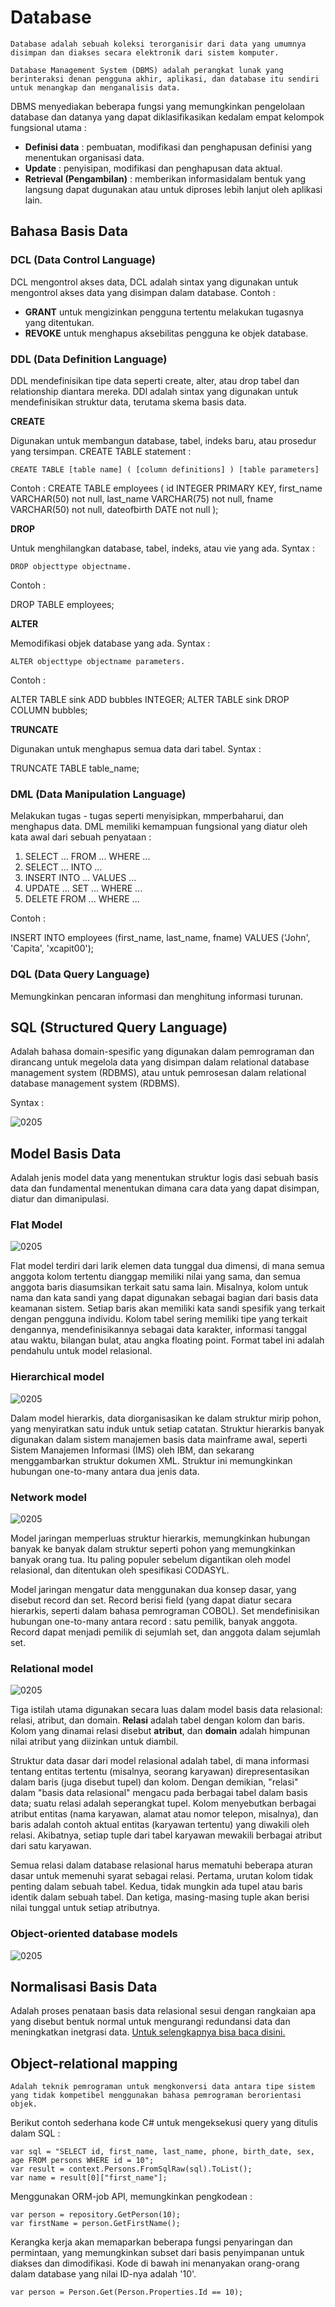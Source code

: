 # Database

    Database adalah sebuah koleksi terorganisir dari data yang umumnya disimpan dan diakses secara elektronik dari sistem komputer.

    Database Management System (DBMS) adalah perangkat lunak yang berinteraksi denan pengguna akhir, aplikasi, dan database itu sendiri untuk menangkap dan menganalisis data.

DBMS menyediakan beberapa fungsi yang memungkinkan pengelolaan database dan datanya yang dapat diklasifikasikan kedalam empat kelompok fungsional utama :
- __Definisi data__ : pembuatan, modifikasi dan penghapusan definisi yang menentukan organisasi data.
- __Update__ : penyisipan, modifikasi dan penghapusan data aktual.
- __Retrieval (Pengambilan)__ : memberikan informasidalam bentuk yang langsung dapat dugunakan atau untuk diproses lebih lanjut oleh aplikasi lain.

## Bahasa Basis Data

### DCL (Data Control Language)

DCL mengontrol akses data, DCL adalah sintax yang digunakan untuk mengontrol akses data yang disimpan dalam database. Contoh :
- __GRANT__ untuk mengizinkan pengguna tertentu melakukan tugasnya yang ditentukan.
- __REVOKE__ untuk menghapus aksebilitas pengguna ke objek database.

### DDL (Data Definition Language)

DDL mendefinisikan tipe data seperti create, alter, atau drop tabel dan relationship diantara mereka. DDl adalah sintax yang digunakan untuk mendefinisikan struktur data, terutama skema basis data.

__CREATE__

Digunakan untuk membangun database, tabel, indeks baru, atau prosedur yang tersimpan. CREATE TABLE statement :

    CREATE TABLE [table name] ( [column definitions] ) [table parameters]

Contoh :
CREATE TABLE employees (
    id            INTEGER       PRIMARY KEY,
    first_name    VARCHAR(50)   not null,
    last_name     VARCHAR(75)   not null,
    fname         VARCHAR(50)   not null,
    dateofbirth   DATE          not null
);

__DROP__

Untuk menghilangkan database, tabel, indeks, atau vie yang ada. Syntax :

    DROP objecttype objectname.

Contoh :

DROP TABLE employees;

__ALTER__

Memodifikasi objek database yang ada. Syntax :

    ALTER objecttype objectname parameters.

Contoh :

ALTER TABLE sink ADD bubbles INTEGER;
ALTER TABLE sink DROP COLUMN bubbles;

__TRUNCATE__

Digunakan untuk menghapus semua data dari tabel. Syntax :

TRUNCATE TABLE table_name;

### DML (Data Manipulation Language)

Melakukan tugas - tugas seperti menyisipkan, mmperbaharui, dan menghapus data. DML memiliki kemampuan fungsional yang diatur oleh kata awal dari sebuah penyataan :
1. SELECT ... FROM ... WHERE ...
2. SELECT ... INTO ...
3. INSERT INTO ... VALUES ...
4. UPDATE ... SET ... WHERE ...
5. DELETE FROM ... WHERE ...

Contoh :

INSERT INTO employees (first_name, last_name, fname) VALUES ('John', 'Capita', 'xcapit00');

### DQL (Data Query Language)

Memungkinkan pencaran informasi dan menghitung informasi turunan.

## SQL (Structured Query Language)

Adalah bahasa domain-spesific yang digunakan dalam pemrograman dan dirancang untuk megelola data yang disimpan dalam relational database management system (RDBMS), atau untuk pemrosesan dalam relational database management system (RDBMS).

Syntax :

![0205](https://github.com/MegaOktavian/rhymes/blob/master/gambar%20naive/02-05/readme/Screenshot%20from%202020-03-24%2022-28-21.png)

## Model Basis Data

Adalah jenis model data yang menentukan struktur logis dasi sebuah basis data dan fundamental menentukan dimana cara data yang dapat disimpan, diatur dan dimanipulasi. 

### Flat Model

![0205](https://github.com/MegaOktavian/rhymes/blob/master/gambar%20naive/02-05/readme/Screenshot%20from%202020-03-24%2022-36-37.png)

Flat model terdiri dari larik elemen data tunggal dua dimensi, di mana semua anggota kolom tertentu dianggap memiliki nilai yang sama, dan semua anggota baris diasumsikan terkait satu sama lain. Misalnya, kolom untuk nama dan kata sandi yang dapat digunakan sebagai bagian dari basis data keamanan sistem. Setiap baris akan memiliki kata sandi spesifik yang terkait dengan pengguna individu. Kolom tabel sering memiliki tipe yang terkait dengannya, mendefinisikannya sebagai data karakter, informasi tanggal atau waktu, bilangan bulat, atau angka floating point. Format tabel ini adalah pendahulu untuk model relasional.

### Hierarchical model

![0205](https://github.com/MegaOktavian/rhymes/blob/master/gambar%20naive/02-05/readme/Screenshot%20from%202020-03-24%2022-38-53.png)

Dalam model hierarkis, data diorganisasikan ke dalam struktur mirip pohon, yang menyiratkan satu induk untuk setiap catatan. Struktur hierarkis banyak digunakan dalam sistem manajemen basis data mainframe awal, seperti Sistem Manajemen Informasi (IMS) oleh IBM, dan sekarang menggambarkan struktur dokumen XML. Struktur ini memungkinkan hubungan one-to-many antara dua jenis data.

### Network model

![0205](https://github.com/MegaOktavian/rhymes/blob/master/gambar%20naive/02-05/readme/Screenshot%20from%202020-03-24%2022-41-24.png)

Model jaringan memperluas struktur hierarkis, memungkinkan hubungan banyak ke banyak dalam struktur seperti pohon yang memungkinkan banyak orang tua. Itu paling populer sebelum digantikan oleh model relasional, dan ditentukan oleh spesifikasi CODASYL.

Model jaringan mengatur data menggunakan dua konsep dasar, yang disebut record dan set. Record berisi field (yang dapat diatur secara hierarkis, seperti dalam bahasa pemrograman COBOL). Set mendefinisikan hubungan one-to-many antara record : satu pemilik, banyak anggota. Record dapat menjadi pemilik di sejumlah set, dan anggota dalam sejumlah set.

### Relational model

![0205](https://github.com/MegaOktavian/rhymes/blob/master/gambar%20naive/02-05/readme/Screenshot%20from%202020-03-24%2022-46-50.png)

Tiga istilah utama digunakan secara luas dalam model basis data relasional: relasi, atribut, dan domain. __Relasi__ adalah tabel dengan kolom dan baris. Kolom yang dinamai relasi disebut __atribut__, dan __domain__ adalah himpunan nilai atribut yang diizinkan untuk diambil.

Struktur data dasar dari model relasional adalah tabel, di mana informasi tentang entitas tertentu (misalnya, seorang karyawan) direpresentasikan dalam baris (juga disebut tupel) dan kolom. Dengan demikian, "relasi" dalam "basis data relasional" mengacu pada berbagai tabel dalam basis data; suatu relasi adalah seperangkat tupel. Kolom menyebutkan berbagai atribut entitas (nama karyawan, alamat atau nomor telepon, misalnya), dan baris adalah contoh aktual entitas (karyawan tertentu) yang diwakili oleh relasi. Akibatnya, setiap tuple dari tabel karyawan mewakili berbagai atribut dari satu karyawan.

Semua relasi dalam database relasional harus mematuhi beberapa aturan dasar untuk memenuhi syarat sebagai relasi. Pertama, urutan kolom tidak penting dalam sebuah tabel. Kedua, tidak mungkin ada tupel atau baris identik dalam sebuah tabel. Dan ketiga, masing-masing tuple akan berisi nilai tunggal untuk setiap atributnya.

### Object-oriented database models

![0205](https://github.com/MegaOktavian/rhymes/blob/master/gambar%20naive/02-05/readme/Screenshot%20from%202020-03-24%2022-48-40.png)

## Normalisasi Basis Data

Adalah proses penataan basis data relasional sesui dengan rangkaian apa yang disebut bentuk normal untuk mengurangi redundansi data dan meningkatkan inetgrasi data. 
[Untuk selengkapnya bisa baca disini.](https://en.wikipedia.org/wiki/Database_normalization)

## Object-relational mapping

    Adalah teknik pemrograman untuk mengkonversi data antara tipe sistem yang tidak kompetibel menggunakan bahasa pemrograman berorientasi objek.

Berikut contoh sederhana kode C# untuk mengeksekusi query yang ditulis dalam SQL :

    var sql = "SELECT id, first_name, last_name, phone, birth_date, sex, age FROM persons WHERE id = 10";
    var result = context.Persons.FromSqlRaw(sql).ToList();
    var name = result[0]["first_name"];

Menggunakan ORM-job API, memungkinkan pengkodean :

    var person = repository.GetPerson(10);
    var firstName = person.GetFirstName();

Kerangka kerja akan memaparkan beberapa fungsi penyaringan dan permintaan, yang memungkinkan subset dari basis penyimpanan untuk diakses dan dimodifikasi. Kode di bawah ini menanyakan orang-orang dalam database yang nilai ID-nya adalah '10'.

    var person = Person.Get(Person.Properties.Id == 10);

